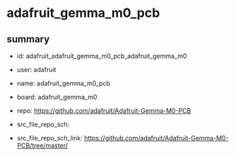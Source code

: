 # adafruit_gemma_m0_pcb
 
## summary 
* id: adafruit_adafruit_gemma_m0_pcb_adafruit_gemma_m0
* user: adafruit
* name: adafruit_gemma_m0_pcb
* board: adafruit_gemma_m0
* repo: https://github.com/adafruit/Adafruit-Gemma-M0-PCB



* src_file_repo_sch: 
* src_file_repo_sch_link: https://github.com/adafruit/Adafruit-Gemma-M0-PCB/tree/master/







